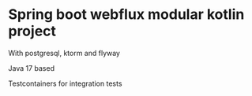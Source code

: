 # Spring boot webflux modular kotlin project
With postgresql, ktorm and flyway

Java 17 based

Testcontainers for integration tests